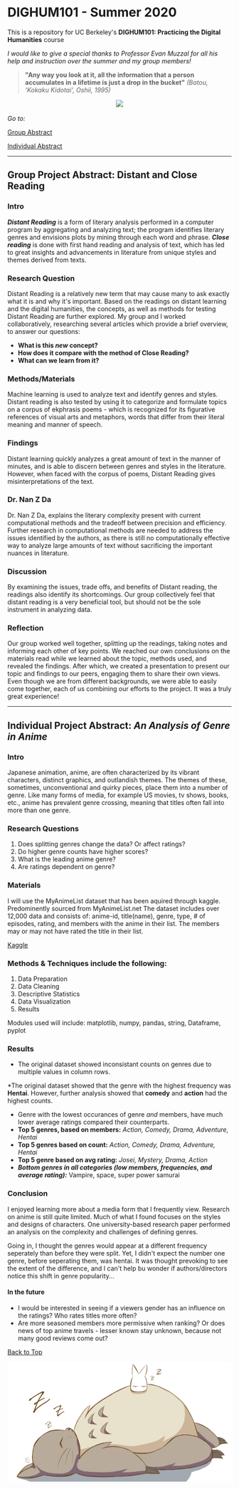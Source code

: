 # DIGHUM101 - Summer 2020 
This is a repository for UC Berkeley's **DIGHUM101: Practicing the Digital Humanities** course

*I would like to give a special thanks to Professor Evan Muzzal for all his help and instruction over the summer and my group members!*

>  **"Any way you look at it, all the information that a person accumulates in a lifetime is just a drop in the bucket"** 
> *(Batou, 'Kokaku Kidotai', Oshii, 1995)*


<p align="center">
  <img src="https://cpb-us-w2.wpmucdn.com/blogs.carleton.edu/dist/2/77/files/2018/09/DigitalHumanities_Meme1-2b20b2i.jpg" />
</p>




*Go to:*

[Group Abstract](#id)

[Individual Abstract](#id2)

---

<a id="id"></a>

## Group Project Abstract: Distant and Close Reading

### Intro
***Distant Reading*** is a form of literary analysis performed in a computer program by aggregating and analyzing text; the program identifies literary genres and envisions plots by mining through each word and phrase. ***Close reading*** is done with first hand reading and analysis of text, which has led to great insights and advancements in literature from unique styles and themes derived from texts.

### Research Question
Distant Reading is a relatively new term that may cause many to ask exactly what it is and why it's important. Based on the readings on distant learning and the digital humanities, the concepts, as well as methods for testing Distant Reading are further explored. My group and I worked collaboratively, researching several articles which provide a brief overview, to answer our questions: 
* **What is this *new* concept?** 
* **How does it compare with the method of Close Reading?** 
* **What can we learn from it?**

### Methods/Materials
Machine learning is used to analyze text and identify genres and styles. Distant reading is also tested by using it to categorize and formulate topics on a corpus of ekphrasis poems - which is recognized for its figurative references of visual arts and metaphors, words that differ from their literal meaning and manner of speech. 

### Findings
Distant learning quickly analyzes a great amount of text in the manner of minutes, and is able to discern between genres and styles in the literature. However, when faced with the corpus of poems, Distant Reading gives misinterpretations of the text. 

### Dr. Nan Z Da
Dr. Nan Z Da, explains the literary complexity present with current computational methods and the tradeoff between precision and efficiency. Further research in computational methods are needed to address the issues identified by the authors, as there is still no computationally effective way to analyze large amounts of text without sacrificing the important nuances in literature.

### Discussion
By examining the issues, trade offs, and benefits of Distant reading, the readings also identify its shortcomings. Our group collectively feel that distant reading is a very beneficial tool, but should not be the sole instrument in analyzing data. 

### Reflection
Our group worked well together, splitting up the readings, taking notes and informing each other of key points. We reached our own conclusions on the materials read while we learned about the topic, methods used, and revealed the findings. After which, we created a presentation to present our topic and findings to our peers, engaging them to share their own views. Even though we are from different backgrounds, we were able to easily come together, each of us combining our efforts to the project. It was a truly great experience! 

--- 
<a id="id2"></a>
## Individual Project Abstract: *An Analysis of Genre in Anime*


### Intro
Japanese animation, anime, are often characterized by its vibrant characters, distinct graphics, and outlandish themes. The themes of these, sometimes, unconventional and quirky pieces, place them into a number of genre. Like many forms of media, for example US movies, tv shows, books, etc., anime has prevalent genre crossing, meaning that titles often fall into more than one genre.

### Research Questions
<ol>
<li>Does splitting genres change the data? Or affect ratings?</li>  
<li>Do higher genre counts have higher scores?</li>
<li>What is the leading anime genre?</li>
<li>Are ratings dependent on genre?</li>
</ol>

### Materials
I will use the MyAnimeList dataset that has been aquired through kaggle. Predominently sourced from MyAnimeList.net
The dataset includes over 12,000 data and consists of: anime-id, title(name), genre, type, # of episodes, rating, and members with the anime in their list. 
The members may or may not have rated the title in their list.

[Kaggle](https://www.kaggle.com/CooperUnion/anime-recommendations-database)

### Methods & Techniques include the following:
1. Data Preparation
2. Data Cleaning
3. Descriptive Statistics
4. Data Visualization
5. Results

Modules used will include: matplotlib, numpy, pandas, string, Dataframe, pyplot

### Results
* The original dataset showed inconsistant counts on genres due to multiple values in column rows.

*The original dataset showed that the genre with the highest frequency was **Hentai**. However, further analysis showed that **comedy** and **action** had the highest counts.

* Genre with the lowest occurances of genre *and* members, have much lower average ratings compared their counterparts.
* **Top 5 genres, based on members:** *Action, Comedy, Drama, Adventure, Hentai*
* **Top 5 genres based on count:** *Action, Comedy, Drama, Adventure, Hentai*
* **Top 5 genre based on avg rating:** *Josei, Mystery, Drama, Action*
* ***Bottom genres in all categories (low members, frequencies, and average rating):*** Vampire, space, super power samurai

### Conclusion
I enjoyed learning more about a media form that I frequently view. Research on anime is still quite limited. Much of what I found focuses on the styles and designs of characters. One university-based research paper performed an analysis on the complexity and challenges of defining genres. 

Going in, I thought the genres would appear at a different frequency seperately than before they were split. Yet, I didn't expect the number one genre, before seperating them, was hentai. It was thought prevoking to see the extent of the difference, and I can't help bu wonder if authors/directors notice this shift in genre popularity...    

#### In the future
* I would be interested in seeing if a viewers gender has an influence on the ratings? Who rates titles more often?
* Are more seasoned members more permissive when ranking? Or does news of top anime travels - lesser known stay unknown, because not many good reviews come out?

 [Back to Top](#DIGHUM101---Summer-2020)


<p align="center">
  <img src= images/totoro.jpg/>
</p>

